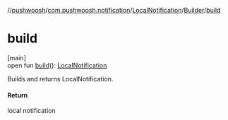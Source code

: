 //[pushwoosh](../../../../index.md)/[com.pushwoosh.notification](../../index.md)/[LocalNotification](../index.md)/[Builder](index.md)/[build](build.md)

# build

[main]\
open fun [build](build.md)(): [LocalNotification](../index.md)

Builds and returns LocalNotification.

#### Return

local notification
